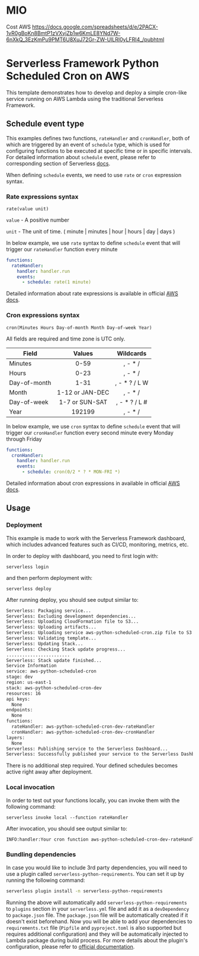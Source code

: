 <!--
title: 'AWS Python Scheduled Cron example in Python'
description: 'This is an example of creating a function that runs as a cron job using the serverless ''schedule'' event.'
layout: Doc
framework: v1
platform: AWS
language: Python
priority: 2
authorLink: 'https://github.com/rupakg'
authorName: 'Rupak Ganguly'
authorAvatar: 'https://avatars0.githubusercontent.com/u/8188?v=4&s=140'
-->

# MIO
Cost AWS
https://docs.google.com/spreadsheets/d/e/2PACX-1vR0gBoKn8BmtP1zVXvjZb1w6KmLE8YNd7W-6nXkQ_3EzKmPu9PMT6U8XuJ72Gr-ZW-UlLRl0yLFRI4_/pubhtml

# Serverless Framework Python Scheduled Cron on AWS

This template demonstrates how to develop and deploy a simple cron-like service running on AWS Lambda using the traditional Serverless Framework.

## Schedule event type

This examples defines two functions, `rateHandler` and `cronHandler`, both of which are triggered by an event of `schedule` type, which is used for configuring functions to be executed at specific time or in specific intervals. For detailed information about `schedule` event, please refer to corresponding section of Serverless [docs](https://serverless.com/framework/docs/providers/aws/events/schedule/).

When defining `schedule` events, we need to use `rate` or `cron` expression syntax.

### Rate expressions syntax

```pseudo
rate(value unit)
```

`value` - A positive number

`unit` - The unit of time. ( minute | minutes | hour | hours | day | days )

In below example, we use `rate` syntax to define `schedule` event that will trigger our `rateHandler` function every minute

```yml
functions:
  rateHandler:
    handler: handler.run
    events:
      - schedule: rate(1 minute)
```

Detailed information about rate expressions is available in official [AWS docs](https://docs.aws.amazon.com/AmazonCloudWatch/latest/events/ScheduledEvents.html#RateExpressions).


### Cron expressions syntax

```pseudo
cron(Minutes Hours Day-of-month Month Day-of-week Year)
```

All fields are required and time zone is UTC only.

| Field         | Values         | Wildcards     |
| ------------- |:--------------:|:-------------:|
| Minutes       | 0-59           | , - * /       |
| Hours         | 0-23           | , - * /       |
| Day-of-month  | 1-31           | , - * ? / L W |
| Month         | 1-12 or JAN-DEC| , - * /       |
| Day-of-week   | 1-7 or SUN-SAT | , - * ? / L # |
| Year          | 192199      | , - * /       |

In below example, we use `cron` syntax to define `schedule` event that will trigger our `cronHandler` function every second minute every Monday through Friday

```yml
functions:
  cronHandler:
    handler: handler.run
    events:
      - schedule: cron(0/2 * ? * MON-FRI *)
```

Detailed information about cron expressions in available in official [AWS docs](https://docs.aws.amazon.com/AmazonCloudWatch/latest/events/ScheduledEvents.html#CronExpressions).


## Usage

### Deployment

This example is made to work with the Serverless Framework dashboard, which includes advanced features such as CI/CD, monitoring, metrics, etc.

In order to deploy with dashboard, you need to first login with:

```
serverless login
```

and then perform deployment with:

```
serverless deploy
```

After running deploy, you should see output similar to:

```bash
Serverless: Packaging service...
Serverless: Excluding development dependencies...
Serverless: Uploading CloudFormation file to S3...
Serverless: Uploading artifacts...
Serverless: Uploading service aws-python-scheduled-cron.zip file to S3 (84.82 KB)...
Serverless: Validating template...
Serverless: Updating Stack...
Serverless: Checking Stack update progress...
........................
Serverless: Stack update finished...
Service Information
service: aws-python-scheduled-cron
stage: dev
region: us-east-1
stack: aws-python-scheduled-cron-dev
resources: 16
api keys:
  None
endpoints:
  None
functions:
  rateHandler: aws-python-scheduled-cron-dev-rateHandler
  cronHandler: aws-python-scheduled-cron-dev-cronHandler
layers:
  None
Serverless: Publishing service to the Serverless Dashboard...
Serverless: Successfully published your service to the Serverless Dashboard: https://app.serverless.com/xxxx/apps/xxxx/aws-python-scheduled-cron/dev/us-east-1
```

There is no additional step required. Your defined schedules becomes active right away after deployment.

### Local invocation

In order to test out your functions locally, you can invoke them with the following command:

```
serverless invoke local --function rateHandler
```

After invocation, you should see output similar to:

```bash
INFO:handler:Your cron function aws-python-scheduled-cron-dev-rateHandler ran at 15:02:43.203145
```

### Bundling dependencies

In case you would like to include 3rd party dependencies, you will need to use a plugin called `serverless-python-requirements`. You can set it up by running the following command:

```bash
serverless plugin install -n serverless-python-requirements
```

Running the above will automatically add `serverless-python-requirements` to `plugins` section in your `serverless.yml` file and add it as a `devDependency` to `package.json` file. The `package.json` file will be automatically created if it doesn't exist beforehand. Now you will be able to add your dependencies to `requirements.txt` file (`Pipfile` and `pyproject.toml` is also supported but requires additional configuration) and they will be automatically injected to Lambda package during build process. For more details about the plugin's configuration, please refer to [official documentation](https://github.com/UnitedIncome/serverless-python-requirements).
